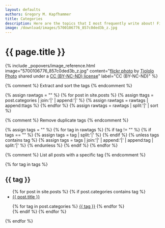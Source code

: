 ```yaml
---
layout: defaults
authors: Gregory M. Kapfhammer
title: Categories
description: Here are the topics that I most frequently write about! Find you favorite area and read one of my posts.
image: /download/images/5700106776_857c0ded3b_z.jpg
---
```


# {{ page.title }}

<!-- Include header image -->
{% include _popovers/image_reference.html image="5700106776_857c0ded3b_z.jpg" content="<a title='Blue tag' href='https://flickr.com/photos/tjololo_photo/5700106776'>flickr photo</a> by <a href='https://flickr.com/people/tjololo_photo'>Tjololo Photo</a> shared under a <a href='https://creativecommons.org/licenses/by-nc-nd/2.0/'>CC (BY-NC-ND) license</a>" label="CC (BY-NC-ND)" %}

{% comment %}
Extract and sort the tags
{% endcomment %}

{% assign rawtags = "" %}
{% for post in site.posts %}
  {% assign ttags = post.categories | join:'|' | append:'|' %}
  {% assign rawtags = rawtags | append:ttags %}
{% endfor %}
{% assign rawtags = rawtags | split:'|' | sort %}

{% comment %}
Remove duplicate tags
{% endcomment %}

{% assign tags = "" %}
{% for tag in rawtags %}
  {% if tag != "" %}
    {% if tags == "" %}
      {% assign tags = tag | split:'|' %}
    {% endif %}
    {% unless tags contains tag %}
      {% assign tags = tags | join:'|' | append:'|' | append:tag | split:'|' %}
    {% endunless %}
  {% endif %}
{% endfor %}

{% comment %}
List all posts with a specific tag
{% endcomment %}

{% for tag in tags %}
<h2 id="{{ tag | slugify }}">{{ tag }}</h2>
<ul class="fa-ul">
{% for post in site.posts %}
{% if post.categories contains tag %}
  <li><i class="fa-li fa fa-edit fa-lg"></i><a class="major" href="{{site.baseurl}}{{ post.url | remove_first:'/'}}">{{ post.title }}</a></li>

  <i class="fa fa-tags" aria-hidden="true"></i>
  {% for tag in post.categories %}
  <a class="tag" href="{{site.baseurl}}categories/#{{ tag | slugify }}"> {{ tag }}</a>
{% endfor %} 
<br>
{% endif %}
{% endfor %}
</ul>
{% endfor %}
